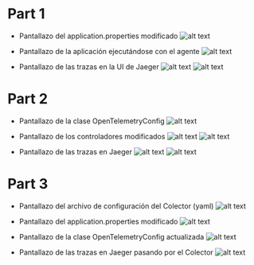 # Part 1

- Pantallazo del application.properties modificado
    ![alt text](img/image.png)

- Pantallazo de la aplicación ejecutándose con el agente
    ![alt text](img/image-1.png)

- Pantallazo de las trazas en la UI de Jaeger
    ![alt text](img/image-2.png)
    ![alt text](img/image-3.png)


# Part 2

- Pantallazo de la clase OpenTelemetryConfig
    ![alt text](img/image-4.png)

- Pantallazo de los controladores modificados
    ![alt text](img/image-5.png)
    ![alt text](img/image-6.png)

- Pantallazo de las trazas en Jaeger
    ![alt text](img/image-7.png)
    ![alt text](img/image-8.png)


# Part 3

- Pantallazo del archivo de configuración del Colector (yaml)
    ![alt text](img/image-9.png)

- Pantallazo del application.properties modificado
    ![alt text](img/image-10.png)

- Pantallazo de la clase OpenTelemetryConfig actualizada
    ![alt text](img/image-11.png)

- Pantallazo de las trazas en Jaeger pasando por el Colector
    ![alt text](img/image-12.png)